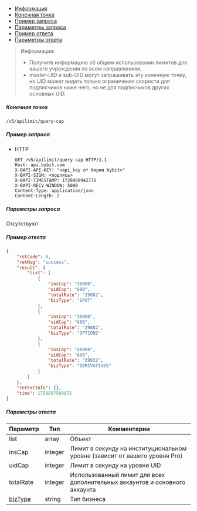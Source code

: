 - [Информация](#информация)
- [Конечная точка](#конечная-точка)
- [Пример запроса](#пример-запроса)
- [Параметры запроса](#параметры-запроса)
- [Пример ответа](#пример-ответа)
- [Параметры ответа](#параметры-ответа)

<a id="информация"></a>

>Информация:
>
>- Получите информацию об общем использовании лимитов для вашего учреждения по всем направлениям.
>- master-UID и sub-UID могут запрашивать эту конечную точку, но UID может видеть только ограничения
> скорости для подписчиков ниже него, но не для подписчиков других основных UID.

<a id="конечная-точка"></a>

##### Конечная точка

`/v5/apilimit/query-cap`

<a id="пример-запроса"></a>

##### Пример запроса

- HTTP

  ```http
  GET /v5/apilimit/query-cap HTTP/1.1
  Host: api.bybit.com
  X-BAPI-API-KEY: "<api_key от биржи bybit>"
  X-BAPI-SIGN: <подпись>
  X-BAPI-TIMESTAMP: 1728460942776
  X-BAPI-RECV-WINDOW: 5000
  Content-Type: application/json
  Content-Length: 2
  ```

<a id="параметры-запроса"></a>

##### Параметры запроса

Отсутствуют

<a id="пример-ответа"></a>

##### Пример ответа

```json
{
    "retCode": 0,
    "retMsg": "success",
    "result": {
        "list": [
            {
                "insCap": "30000",
                "uidCap": "600",
                "totalRate": "29882",
                "bizType": "SPOT"
            },
            {
                "insCap": "30000",
                "uidCap": "600",
                "totalRate": "29882",
                "bizType": "OPTIONS"
            },
            {
                "insCap": "40000",
                "uidCap": "800",
                "totalRate": "39932",
                "bizType": "DERIVATIVES"
            }
        ]
    },
    "retExtInfo": {},
    "time": 1758857589872
}
```

<a id="параметры-ответа"></a>

##### Параметры ответа

|Параметр                                                               |Тип       |Комментарии                                                                                |
|-----------------------------------------------------------------------|----------|-------------------------------------------------------------------------------------------|
|list                                                                   |array     |Объект                                                                                     |
|insCap                                                                 |integer   |Лимит в секунду на институциональном уровне (зависит от вашего уровня Pro)                 |
|uidCap                                                                 |integer   |Лимит в секунду на уровне UID                                                              |
|totalRate                                                              |integer   |Использованный лимит для всех дополнительных аккаунтов и основного аккаунта                |
|[bizType](<19.Определения значений в запросах и ответах.md#bizType>)   |string    |Тип бизнеса                                                                                |
